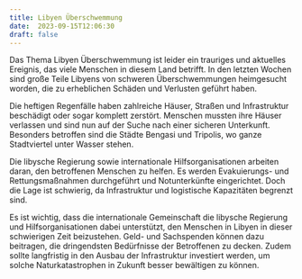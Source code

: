 ```yaml
---
title: Libyen Überschwemmung
date:  2023-09-15T12:06:30
draft: false
---
```


Das Thema Libyen Überschwemmung ist leider ein trauriges und aktuelles Ereignis, das viele Menschen in diesem Land betrifft. In den letzten Wochen sind große Teile Libyens von schweren Überschwemmungen heimgesucht worden, die zu erheblichen Schäden und Verlusten geführt haben.

Die heftigen Regenfälle haben zahlreiche Häuser, Straßen und Infrastruktur beschädigt oder sogar komplett zerstört. Menschen mussten ihre Häuser verlassen und sind nun auf der Suche nach einer sicheren Unterkunft. Besonders betroffen sind die Städte Bengasi und Tripolis, wo ganze Stadtviertel unter Wasser stehen.

Die libysche Regierung sowie internationale Hilfsorganisationen arbeiten daran, den betroffenen Menschen zu helfen. Es werden Evakuierungs- und Rettungsmaßnahmen durchgeführt und Notunterkünfte eingerichtet. Doch die Lage ist schwierig, da Infrastruktur und logistische Kapazitäten begrenzt sind.

Es ist wichtig, dass die internationale Gemeinschaft die libysche Regierung und Hilfsorganisationen dabei unterstützt, den Menschen in Libyen in dieser schwierigen Zeit beizustehen. Geld- und Sachspenden können dazu beitragen, die dringendsten Bedürfnisse der Betroffenen zu decken. Zudem sollte langfristig in den Ausbau der Infrastruktur investiert werden, um solche Naturkatastrophen in Zukunft besser bewältigen zu können.